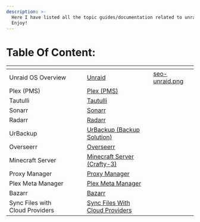 ```yaml
---
description: >-
  Here I have listed all the topic guides/documentation related to unraid!
  Enjoy!
---
```


# Table Of Content:

<table data-view="cards"><thead><tr><th></th><th data-hidden></th><th data-hidden></th><th data-hidden data-card-target data-type="content-ref"></th><th data-hidden data-card-cover data-type="files"></th></tr></thead><tbody><tr><td>Unraid OS Overview</td><td></td><td></td><td><a href="https://app.gitbook.com/o/UlTmFaF7PSfhBNuKtcaC/s/XVg0gB0JCiAXaFmQwQw1/">Unraid</a></td><td><a href=".gitbook/assets/seo-unraid.png">seo-unraid.png</a></td></tr><tr><td>Plex (PMS)</td><td></td><td></td><td><a href="https://app.gitbook.com/o/UlTmFaF7PSfhBNuKtcaC/s/vA19VMagAe9tTQtf4RhY/">Plex (PMS)</a></td><td></td></tr><tr><td>Tautulli</td><td></td><td></td><td><a href="https://app.gitbook.com/o/UlTmFaF7PSfhBNuKtcaC/s/eNgjiCyspy7egyjW4slh/">Tautulli</a></td><td></td></tr><tr><td>Sonarr</td><td></td><td></td><td><a href="https://app.gitbook.com/o/UlTmFaF7PSfhBNuKtcaC/s/pSTbJey4rUm90SkHj5Bk/">Sonarr</a></td><td></td></tr><tr><td>Radarr</td><td></td><td></td><td><a href="https://app.gitbook.com/o/UlTmFaF7PSfhBNuKtcaC/s/wCal0zdabjtX9eYJewMH/">Radarr</a></td><td></td></tr><tr><td>UrBackup</td><td></td><td></td><td><a href="https://app.gitbook.com/o/UlTmFaF7PSfhBNuKtcaC/s/vMZxAtUEPeLfGS7tgYyF/">UrBackup (Backup Solution)</a></td><td></td></tr><tr><td>Overseerr</td><td></td><td></td><td><a href="https://app.gitbook.com/o/UlTmFaF7PSfhBNuKtcaC/s/hU88WsRDrFl74Mm3eRhd/">Overseerr</a></td><td></td></tr><tr><td>Minecraft Server</td><td></td><td></td><td><a href="https://app.gitbook.com/o/UlTmFaF7PSfhBNuKtcaC/s/d6k75T532IWCzwLgUNHV/">Minecraft Server (Crafty-3)</a></td><td></td></tr><tr><td>Proxy Manager</td><td></td><td></td><td><a href="https://app.gitbook.com/o/UlTmFaF7PSfhBNuKtcaC/s/VFneX5hix8kTEzjEcotL/">Proxy Manager</a></td><td></td></tr><tr><td>Plex Meta Manager</td><td></td><td></td><td><a href="https://app.gitbook.com/o/UlTmFaF7PSfhBNuKtcaC/s/XhEyf0WtMngrQlcUAQw6/">Plex Meta Manager</a></td><td></td></tr><tr><td>Bazarr</td><td></td><td></td><td><a href="https://app.gitbook.com/o/UlTmFaF7PSfhBNuKtcaC/s/7m8vRgvlP00kSOJu2EI4/">Bazarr</a></td><td></td></tr><tr><td>Sync Files with Cloud Providers</td><td></td><td></td><td><a href="https://app.gitbook.com/o/UlTmFaF7PSfhBNuKtcaC/s/VWn5LTnOOW6NCBznDgmq/">Sync Files With Cloud Providers</a></td><td></td></tr></tbody></table>

